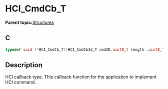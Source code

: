 # HCI\_CmdCb\_T

**Parent topic:**[Structures](GUID-35A580E5-3825-4AC4-AD76-66992CD780D1.md)

## C

```c
typedef void (*HCI_CmdCb_T)(HCI_CmdCbId_T cmdID,uint8_t length ,uint8_t *p_packet);
```

## Description

HCI callback type. This callback function for the application to implement HCI command.


